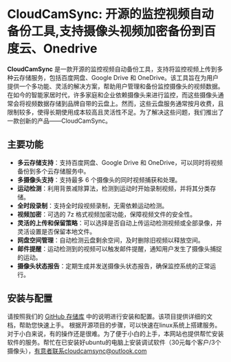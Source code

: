 
# CloudCamSync: 开源的监控视频自动备份工具,支持摄像头视频加密备份到百度云、Onedrive
**CloudCamSync** 是一款开源的监控视频自动备份工具，支持将监控视频上传到多种云存储服务，包括百度网盘、Google Drive 和 OneDrive。该工具旨在为用户提供一个多功能、灵活的解决方案，帮助用户管理和备份监控摄像头的视频数据。在如今的智能家居时代，许多家庭和企业依赖摄像头来进行监控，而这些摄像头通常会将视频数据存储到品牌自带的云盘上。然而，这些云盘服务通常按月收费，且限制较多，使得长期使用成本较高且灵活性不足。为了解决这些问题，我们推出了一款创新的产品——CloudCamSync。
## 主要功能
- **多云存储支持**：支持百度网盘、Google Drive 和 OneDrive，可以同时将视频备份到多个云存储服务中。
- **多摄像头支持**：支持最多 6 个摄像头的同时视频捕获和处理。
- **运动检测**：利用背景减除算法，检测到运动时开始录制视频，并将其分类存储。
- **全时段录制**：支持全时段视频录制，无需依赖运动检测。
- **视频加密**：可选的 7z 格式视频加密功能，保障视频文件的安全性。
- **灵活的上传和保留策略**：可以选择是否自动上传运动检测视频或全部录像，并灵活设置是否保留本地文件。
- **网盘空间管理**：自动检测云盘剩余空间，及时删除旧视频以释放空间。
- **邮件提醒**：运动检测到的视频可以触发邮件提醒，通知用户发生了摄像头捕捉的运动。
- **摄像头状态报告**：定期生成并发送摄像头状态报告，确保监控系统的正常运行。
## 安装与配置
请按照我们的 [GitHub 存储库](https://github.com/cloudcamsync/cloudcamsync) 中的说明进行安装和配置。该项目提供详细的文档，帮助您快速上手。
根据开源项目的步骤，可以快速在linux系统上搭建服务。
对于小白来说，有的操作还是很难。为了便于小白的上手，本网站也提供帮忙安装软件的服务。帮忙在已安装好ubuntu的电脑上安装调试软件（30元每个客户/3个摄像头），有意者联系cloudcamsync@outlook.com

<!-- Google tag (gtag.js) -->
<script async src="https://www.googletagmanager.com/gtag/js?id=G-QDDEFK47KF"></script>
<script>
  window.dataLayer = window.dataLayer || [];
  function gtag(){dataLayer.push(arguments);}
  gtag('js', new Date());

  gtag('config', 'G-QDDEFK47KF');
</script>


<script async src="https://pagead2.googlesyndication.com/pagead/js/adsbygoogle.js?client=ca-pub-3172485138124543"
     crossorigin="anonymous"></script>

